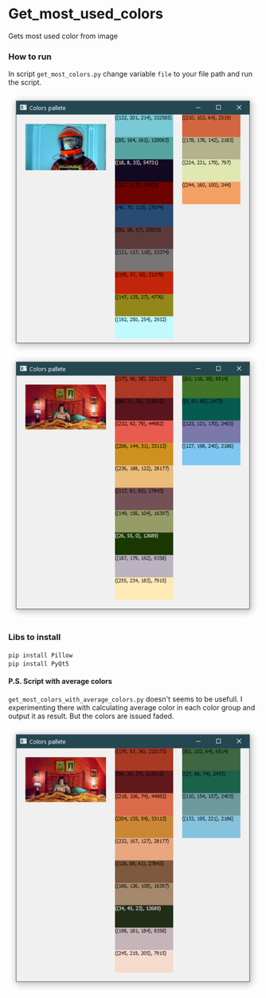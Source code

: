 # Get_most_used_colors
 Gets most used color from image

### How to run
In script `get_most_colors.py` change variable `file` to your file path and run the script.


![scr1](screenshots/2021-09-27_23-35-55_dist125.png)
![scr2](screenshots/2021-09-28_00-05-03_dist125.png)



### Libs to install
`pip install Pillow`  
`pip install PyQt5`


#### P.S. Script with average colors
`get_most_colors_with_average_colors.py` doesn't seems to be usefull. I experimenting there with calculating average color in each color group and output it as result. But the colors are issued faded.

![scr3](screenshots/2021-09-28_00-44-00_dist125_усредненные_цвета_.png)
